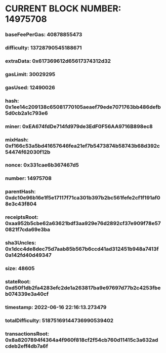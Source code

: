 # CURRENT BLOCK NUMBER: 14975708

### baseFeePerGas: 40878855473
### difficulty: 13728790545188671
### extraData: 0x617369612d65617374312d32
### gasLimit: 30029295
### gasUsed: 12490026
### hash: 0x1ee14c209138c65081770105aeaef79ede7071763bb486defb5d0cb2a1c793e6
### miner: 0xEA674fdDe714fd979de3EdF0F56AA9716B898ec8
### mixHash: 0xf166c53a5bd41657646fea21ef7b5473874b58743b68d392c54474f62030f12b
### nonce: 0x331cae6b367467d5
### number: 14975708
### parentHash: 0xdc10e96b16e1f5e17117f71ca301b397b2bc561fefe2cf1f191af08e3c43f804
### receiptsRoot: 0xaa952b5cbe62a63621bdf3aa929e76d2892cf37e909f78e570821f7cda69e3ba
### sha3Uncles: 0x1dcc4de8dec75d7aab85b567b6ccd41ad312451b948a7413f0a142fd40d49347
### size: 48605
### stateRoot: 0xd50f1db2fa4283efc2de1a263817ba9e97697d77b2c4253fbeb074339e3a40cf
### timestamp: 2022-06-16 22:16:13.273479
### totalDifficulty: 51875169144736990539402
### transactionsRoot: 0x8a8207894f4364a4f960f818cf2f54cb760d11415c3a632adcdeb2eff4db7a6f
